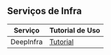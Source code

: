 ## Serviços de Infra


| **Serviço** | **Tutorial de Uso** | 
|-----------|-----------|
| DeepInfra | [Tutorial](/content/deep-infra/Deepinfra_Cookbook.ipynb) |
